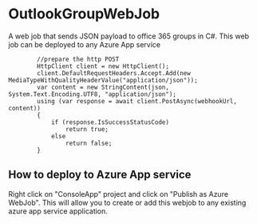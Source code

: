 # OutlookGroupWebJob
A web job that sends JSON payload to office 365 groups in C#. This web job can be deployed to any Azure App service

            //prepare the http POST
            HttpClient client = new HttpClient();
            client.DefaultRequestHeaders.Accept.Add(new MediaTypeWithQualityHeaderValue("application/json"));
            var content = new StringContent(json, System.Text.Encoding.UTF8, "application/json");
            using (var response = await client.PostAsync(webhookUrl, content))
            {
                if (response.IsSuccessStatusCode)
                    return true;
                else
                    return false;
            }


## How to deploy to Azure App service
Right click on "ConsoleApp" project and click on "Publish as Azure WebJob". This will allow you to create or add this webjob to any existing azure app service application.
